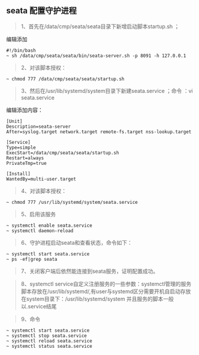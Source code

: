 ## seata 配置守护进程





> 1、首先在/data/cmp/seata/seata目录下新增启动脚本startup.sh ；



编辑添加 

```shell
#!/bin/bash
~ sh /data/cmp/seata/seata/bin/seata-server.sh -p 8091 -h 127.0.0.1
```



> 2、对该脚本授权：

```shell
~ chmod 777 /data/cmp/seata/seata/startup.sh
```



> 3、然后在/usr/lib/systemd/system目录下新建seata.service ；命令 ：vi seata.service

编辑添加内容：

```shell
[Unit]
Description=seata-server
After=syslog.target network.target remote-fs.target nss-lookup.target

[Service]
Type=simple
ExecStart=/data/cmp/seata/seata/startup.sh
Restart=always
PrivateTmp=true

[Install]
WantedBy=multi-user.target
```



> 4、对该脚本授权：

```shell
~ chmod 777 /usr/lib/systemd/system/seata.service
```



> 5、启用该服务

```shell
~ systemctl enable seata.service
~ systemctl daemon-reload
```



> 6、守护进程启动seata和查看状态，命令如下：

```shell
~ systemctl start seata.service
~ ps -ef|grep seata
```



> 7、关闭客户端后依然能连接到seata服务，证明配置成功。 



> 8、systemctl service自定义注册服务的一些参数：systemctl管理的服务脚本存放在/usr/lib/systemd/,有user与systemd区分需要开机自启动存放在system目录下：/usr/lib/systemd/system 并且服务的脚本一般以.service结尾




> 9、命令
```shell
~ systemctl start seata.service
~ systemctl stop seata.service
~ systemctl reload seata.service
~ systemctl status seata.service
```



